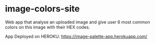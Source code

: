 # image-colors-site
Web app that analyse an uploaded image and give user 6 most common colors on this image with their HEX codes.

App Deployed on HEROKU:
https://image-palette-app.herokuapp.com/
